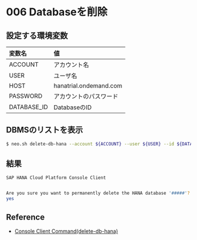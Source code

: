 # 006 Databaseを削除

## 設定する環境変数

|変数名|値|
|:--|:--|
|ACCOUNT|アカウント名|
|USER|ユーザ名|
|HOST|hanatrial.ondemand.com|
|PASSWORD|アカウントのパスワード|
|DATABASE_ID|DatabaseのID|

## DBMSのリストを表示

```bash
$ neo.sh delete-db-hana --account ${ACCOUNT} --user ${USER} --id ${DATABASE_ID} --host ${HOST} --password ${PASSWORD} 
```

## 結果

```bash
SAP HANA Cloud Platform Console Client


Are you sure you want to permanently delete the HANA database '#####'? This operation cannot be reverted. (yes/no) 
yes
```

## Reference

* [Console Client Command(delete-db-hana)](https://help.hana.ondemand.com/help/frameset.htm?628ae80589f247f59b227e63f9b0d02e.html)
